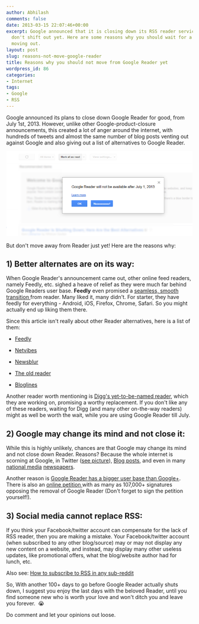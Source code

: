 ```yaml
---
author: Abhilash
comments: false
date: 2013-03-15 22:07:46+00:00
excerpt: Google announced that it is closing down its RSS reader service. But wait,
  don't shift out yet. Here are some reasons why you should wait for a while before
  moving out.
layout: post
slug: reasons-not-move-google-reader
title: Reasons why you should not move from Google Reader yet
wordpress_id: 86
categories:
- Internet
tags:
- Google
- RSS
---
```


Google announced its plans to close down Google Reader for good, from July 1st, 2013. However, unlike other Google-product-closure announcements, this created a lot of anger around the internet, with hundreds of tweets and almost the same number of blog posts venting out against Google and also giving out a list of alternatives to Google Reader.


[![Google Reader retires](images/reader-shutdown.png)](http://img.techcovered.org/tc/reader-shutdown.png)


But don't move away from Reader just yet! Here are the reasons why:


## 1) Better alternates are on its way:


When Google Reader's announcement came out, other online feed readers, namely Feedly, etc. sighed a heave of relief as they were much far behind Google Readers user base. **Feedly** even promised a [seamless, smooth transition ](http://blog.feedly.com/2013/03/14/google-reader/)from reader. Many liked it, many didn't. For starter, they have feedly for everything - Android, iOS, Firefox, Chrome, Safari. So you might actually end up liking them there.

Since this article isn't really about other Reader alternatives, here is a list of them:



	
  * [Feedly](http://www.feedly.com)

	
  * [Netvibes](www.netvibes.com)

	
  * [Newsblur](http://www.newsblur.com)

	
  * [The old reader](http://theoldreader.com)

	
  * [Bloglines](www.bloglines.com)


Another reader worth mentioning is [Digg's yet-to-be-named reader](http://blog.digg.com/post/45355701332/were-building-a-reader), which they are working on, promising a worthy replacement. If you don't like any of these readers, waiting for Digg (and many other on-the-way readers) might as well be worth the wait, while you are using Google Reader till July.


## 2) Google may change its mind and not close it:


While this is highly unlikely, chances are that Google may change its mind and not close down Reader. Reasons? Because the whole internet is scorning at Google, in Twitter ([see picture](images/google-reader-twitter-complain.png)), [Blog posts](https://www.google.com/search?q=google+reader&tbm=nws), and even in many [national ](http://timesofindia.indiatimes.com/tech/tech-news/internet/Google-draws-users-ire-for-killing-Reader/articleshow/18986061.cms)[media](http://blogs.wsj.com/digits/2013/03/14/alternatives-to-google-reader/) [newspapers](http://bits.blogs.nytimes.com/2013/03/14/the-end-of-google-reader-sends-internet-into-an-uproar/).

Another reason is [Google Reader has a bigger user base than Google+](http://www.buzzfeed.com/jwherrman/google-reader-still-sends-far-more-traffic-than-google). There is also an [online petition ](https://www.change.org/petitions/google-keep-google-reader-running)with as many as 107,000+ signatures opposing the removal of Google Reader (Don't forget to sign the petition yourself!).


## 3) Social media cannot replace RSS:


If you think your Facebook/twitter account can compensate for the lack of RSS reader, then you are making a mistake. Your Facebook/twitter account (when subscribed to any other blog/source) may or may not display any new content on a website, and instead, may display many other useless updates, like promotional offers, what the blog/website author had for lunch, etc.

Also see: [How to subscribe to RSS in any sub-reddit](http://techcovered.blogspot.com/2013/02/how-to-get-rss-feed-of-sub-reddit.html)

So, With another 100+ days to go before Google Reader actually shuts down, I suggest you enjoy the last days with the beloved Reader, until you find someone new who is worth your love and won't ditch you and leave you forever.  :sob:

Do comment and let your opinions out loose.
